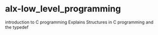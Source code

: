 # alx-low_level_programming
introduction to C programming
Explains Structures in C programming and the typedef
